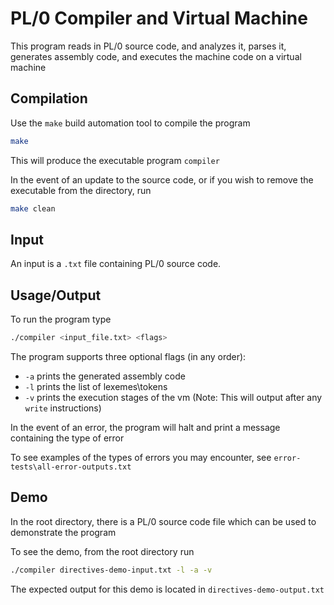 # PL/0 Compiler and Virtual Machine

This program reads in PL/0 source code, and analyzes it, parses it, generates assembly code, and executes the machine code on a virtual machine

## Compilation 

Use the `make` build automation tool to compile the program

```bash
make
```

This will produce the executable program `compiler` 

In the event of an update to the source code, or if you wish to remove the executable from the directory, run

```bash
make clean
```

## Input
An input is a `.txt` file containing PL/0 source code.

## Usage/Output

To run the program type

```bash
./compiler <input_file.txt> <flags>
```

The program supports three optional flags (in any order):
* `-a` prints the generated assembly code
* `-l` prints the list of lexemes\tokens
* `-v` prints the execution stages of the vm (Note: This will output after any `write` instructions) 

In the event of an error, the program will halt and print a message containing the type of error 

To see examples of the types of errors you may encounter, see `error-tests\all-error-outputs.txt`

## Demo

In the root directory, there is a PL/0 source code file which can be used to demonstrate the program

To see the demo, from the root directory run

```bash
./compiler directives-demo-input.txt -l -a -v
```

The expected output for this demo is located in `directives-demo-output.txt`  
